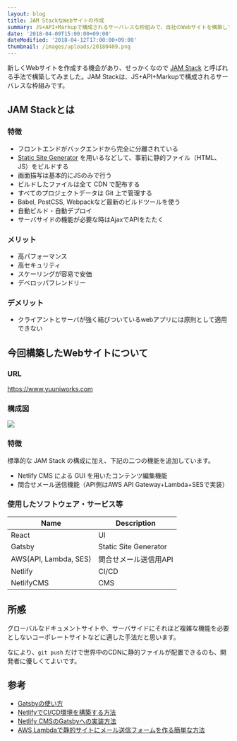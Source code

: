 ```yaml
---
layout: blog
title: JAM StackなWebサイトの作成
summary: JS+API+Markupで構成されるサーバレスな枠組みで、自社のWebサイトを構築してみました。
date: '2018-04-09T15:00:00+09:00'
dateModified: '2018-04-12T17:00:00+09:00'
thumbnail: /images/uploads/20180409.png
---
```


新しくWebサイトを作成する機会があり、せっかくなので [JAM Stack](https://jamstack.org/) と呼ばれる手法で構築してみました。JAM Stackは、JS+API+Markupで構成されるサーバレスな枠組みです。

## JAM Stackとは
### 特徴
* フロントエンドがバックエンドから完全に分離されている
* [Static Site Generator](https://www.staticgen.com/) を用いるなどして、事前に静的ファイル（HTML、JS）をビルドする
* 画面描写は基本的にJSのみで行う
* ビルドしたファイルは全て CDN で配布する
* すべてのプロジェクトデータは Git 上で管理する
* Babel, PostCSS, Webpackなど最新のビルドツールを使う
* 自動ビルド・自動デプロイ
* サーバサイドの機能が必要な時はAjaxでAPIをたたく

### メリット
* 高パフォーマンス
* 高セキュリティ
* スケーリングが容易で安価
* デベロッパフレンドリー

### デメリット
* クライアントとサーバが強く結びついているwebアプリには原則として適用できない

## 今回構築したWebサイトについて

### URL
<a href="https://www.yuuniworks.com" target="_blank">https://www.yuuniworks.com</a>

### 構成図
<img src="/images/uploads/20180409.png" />

### 特徴
標準的な JAM Stack の構成に加え、下記の二つの機能を追加しています。

* Netlify CMS による GUI を用いたコンテンツ編集機能
* 問合せメール送信機能（API側はAWS API Gateway+Lambda+SESで実装）

### 使用したソフトウェア・サービス等
|Name|Description|
|-|-|
|React|UI|
|Gatsby|Static Site Generator|
|AWS(API, Lambda, SES)|問合せメール送信用API|
|Netlify|CI/CD|
|NetlifyCMS|CMS|

## 所感
グローバルなドキュメントサイトや、サーバサイドにそれほど複雑な機能を必要としないコーポレートサイトなどに適した手法だと思います。

なにより、`git push` だけで世界中のCDNに静的ファイルが配置できるのも、開発者に優しくてよいです。

## 参考
* [Gatsbyの使い方](https://www.gatsbyjs.org/tutorial/)
* [NetlifyでCI/CD環境を構築する方法](https://www.netlify.com/blog/2016/02/24/a-step-by-step-guide-gatsby-on-netlify/)
* [Netlify CMSのGatsbyへの実装方法](https://www.netlifycms.org/docs/add-to-your-site/)
* [AWS Lambdaで静的サイトにメール送信フォームを作る簡単な方法](https://blog.craftz.dog/aws-lambda%E3%81%A7%E9%9D%99%E7%9A%84%E3%82%B5%E3%82%A4%E3%83%88%E3%81%AB%E3%83%A1%E3%83%BC%E3%83%AB%E9%80%81%E4%BF%A1%E3%83%95%E3%82%A9%E3%83%BC%E3%83%A0%E3%82%92%E4%BD%9C%E3%82%8B%E7%B0%A1%E5%8D%98%E3%81%AA%E6%96%B9%E6%B3%95-de8cba5e50a5)
